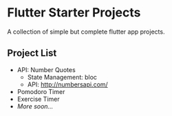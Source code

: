 # Flutter Starter Projects

A collection of simple but complete flutter app projects.

## Project List

* API: Number Quotes
  -  State Management: bloc
  -  API: http://numbersapi.com/
* Pomodoro Timer
* Exercise Timer
* *More soon...*
